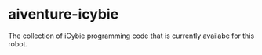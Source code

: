 # aiventure-icybie

The collection of iCybie programming code that is currently availabe for this robot.
